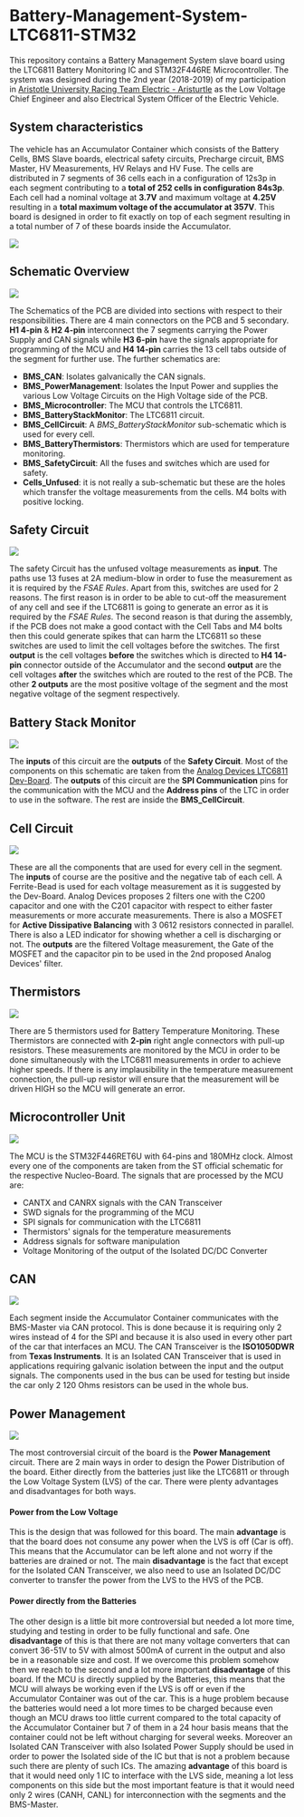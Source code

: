 # Battery-Management-System-LTC6811-STM32
This repository contains a Battery Management System slave board using the LTC6811 Battery Monitoring IC and STM32F446RE Microcontroller. The system was designed during the 2nd year (2018-2019) of my participation in [Aristotle University Racing Team Electric - Aristurtle](www.aristurtle.gr) as the Low Voltage Chief Engineer and also Electrical System Officer of the Electric Vehicle. 

## System characteristics
The vehicle has an Accumulator Container which consists of the Battery Cells, BMS Slave boards, electrical safety circuits, Precharge circuit, BMS Master, HV Measurements, HV Relays and HV Fuse. The cells are distributed in 7 segments of 36 cells each in a configuration of 12s3p in each segment contributing to a **total of 252 cells in configuration 84s3p**. Each cell had a nominal voltage at **3.7V** and maximum voltage at **4.25V** resulting in a **total maximum voltage of the accumulator at 357V**. This board is designed in order to fit exactly on top of each segment resulting in a total number of 7 of these boards inside the Accumulator. 

<img src="https://github.com/vamoirid/Battery-Management-System-LTC6811-STM32/blob/master/images/thetis.JPG">

## Schematic Overview

<img src="https://github.com/vamoirid/Battery-Management-System-LTC6811-STM32/blob/master/images/BMS_Main.png">

The Schematics of the PCB are divided into sections with respect to their responsibilities. There are 4 main connectors on the PCB and 5 secondary. **H1 4-pin** & **H2 4-pin** interconnect the 7 segments carrying the Power Supply and CAN signals while **H3 6-pin** have the signals appropriate for programming of the MCU and **H4 14-pin** carries the 13 cell tabs outside of the segment for further use. The further schematics are:

* **BMS_CAN**: Isolates galvanically the CAN signals.
* **BMS_PowerManagement**: Isolates the Input Power and supplies the various Low Voltage Circuits on the High Voltage side of the PCB.
* **BMS_Microcontroller**: The MCU that controls the LTC6811.
* **BMS_BatteryStackMonitor**: The LTC6811 circuit.
* **BMS_CellCircuit**: A _BMS_BatteryStackMonitor_ sub-schematic which is used for every cell.
* **BMS_BatteryThermistors**: Thermistors which are used for temperature monitoring.
* **BMS_SafetyCircuit**: All the fuses and switches which are used for safety.
* **Cells_Unfused**: it is not really a sub-schematic but these are the holes which transfer the voltage measurements from the cells. M4 bolts with positive locking.

## Safety Circuit

<img src="https://github.com/vamoirid/Battery-Management-System-LTC6811-STM32/blob/master/images/BMS_SafetyCircuit.png">

The safety Circuit has the unfused voltage measurements as **input**. The paths use 13 fuses at 2A medium-blow in order to fuse the measurement as it is required by the _FSAE Rules_. Apart from this, switches are used for 2 reasons. The first reason is in order to be able to cut-off the measurement of any cell and see if the LTC6811 is going to generate an error as it is required by the _FSAE Rules_. The second reason is that during the assembly, if the PCB does not make a good contact with the Cell Tabs and M4 bolts then this could generate spikes that can harm the LTC6811 so these switches are used to limit the cell voltages before the switches. The first **output** is the cell voltages **before** the switches which is directed to **H4 14-pin** connector outside of the Accumulator and the second **output** are the cell voltages **after** the switches which are routed to the rest of the PCB. The other **2 outputs** are the most positive voltage of the segment and the most negative voltage of the segment respectively.

## Battery Stack Monitor 

<img src="https://github.com/vamoirid/Battery-Management-System-LTC6811-STM32/blob/master/images/BMS_BatteryStackMonitor.png">

The **inputs** of this circuit are the **outputs** of the **Safety Circuit**. Most of the components on this schematic are taken from the [Analog Devices LTC6811 Dev-Board](https://www.analog.com/en/design-center/evaluation-hardware-and-software/evaluation-boards-kits/dc2260a.html). The **outputs** of this circuit are the **SPI Communication** pins for the communication with the MCU and the **Address pins** of the LTC in order to use in the software. The rest are inside the **BMS_CellCircuit**.

## Cell Circuit

<img src="https://github.com/vamoirid/Battery-Management-System-LTC6811-STM32/blob/master/images/BMS_CellCircuit.png">

These are all the components that are used for every cell in the segment. The **inputs** of course are the positive and the negative tab of each cell. A Ferrite-Bead is used for each voltage measurement as it is suggested by the Dev-Board. Analog Devices proposes 2 filters one with the C200 capacitor and one with the C201 capacitor with respect to either faster measurements or more accurate measurements. There is also a MOSFET for **Active Dissipative Balancing** with 3 0612 resistors connected in parallel. There is also a LED indicator for showing whether a cell is discharging or not. The **outputs** are the filtered Voltage measurement, the Gate of the MOSFET and the capacitor pin to be used in the 2nd proposed Analog Devices' filter.

## Thermistors

<img src="https://github.com/vamoirid/Battery-Management-System-LTC6811-STM32/blob/master/images/BMS_BatteryThermistors.png">

There are 5 thermistors used for Battery Temperature Monitoring. These Thermistors are connected with **2-pin** right angle connectors with pull-up resistors. These measurements are monitored by the MCU in order to be done simultaneously with the LTC6811 measurements in order to achieve higher speeds. If there is any implausibility in the temperature measurement connection, the pull-up resistor will ensure that the measurement will be driven HIGH so the MCU will generate an error. 

## Microcontroller Unit

<img src="https://github.com/vamoirid/Battery-Management-System-LTC6811-STM32/blob/master/images/BMS_Microcontroller.png">

The MCU is the STM32F446RET6U with 64-pins and 180MHz clock. Almost every one of the components are taken from the ST official schematic for the respective Nucleo-Board. The signals that are processed by the MCU are:

* CANTX and CANRX signals with the CAN Transceiver
* SWD signals for the programming of the MCU
* SPI signals for communication with the LTC6811
* Thermistors' signals for the temperature measurements
* Address signals for software manipulation
* Voltage Monitoring of the output of the Isolated DC/DC Converter

## CAN

<img src="https://github.com/vamoirid/Battery-Management-System-LTC6811-STM32/blob/master/images/BMS_CAN.png">

Each segment inside the Accumulator Container communicates with the BMS-Master via CAN protocol. This is done because it is requiring only 2 wires instead of 4 for the SPI and because it is also used in every other part of the car that interfaces an MCU. The CAN Transceiver is the **ISO1050DWR** from **Texas Instruments**. It is an Isolated CAN Transceiver that is used in applications requiring galvanic isolation between the input and the output signals. The components used in the bus can be used for testing but inside the car only 2 120 Ohms resistors can be used in the whole bus.

## Power Management

<img src="https://github.com/vamoirid/Battery-Management-System-LTC6811-STM32/blob/master/images/BMS_PowerManagement.png">

The most controversial circuit of the board is the **Power Management** circuit. There are 2 main ways in order to design the Power Distribution of the board. Either directly from the batteries just like the LTC6811 or through the Low Voltage System (LVS) of the car. There were plenty advantages and disadvantages for both ways. 

#### Power from the Low Voltage 

This is the design that was followed for this board. The main **advantage** is that the board does not consume any power when the LVS is off (Car is off). This means that the Accumulator can be left alone and not worry if the batteries are drained or not. The main **disadvantage** is the fact that except for the Isolated CAN Transceiver, we also need to use an Isolated DC/DC converter to transfer the power from the LVS to the HVS of the PCB.

#### Power directly from the Batteries

The other design is a little bit more controversial but needed a lot more time, studying and testing in order to be fully functional and safe. One **disadvantage** of this is that there are not many voltage converters that can convert 36-51V to 5V with almost 500mA of current in the output and also be in a reasonable size and cost. If we overcome this problem somehow then we reach to the second and a lot more important **disadvantage** of this board. If the MCU is directly supplied by the Batteries, this means that the MCU will always be working even if the LVS is off or even if the Accumulator Container was out of the car. This is a huge problem because the batteries would need a lot more times to be charged because even though an MCU draws too little current compared to the total capacity of the Accumulator Container but 7 of them in a 24 hour basis means that the container could not be left without charging for several weeks. Moreover an Isolated CAN Transceiver with also Isolated Power Supply should be used in order to power the Isolated side of the IC but that is not a problem because such there are plenty of such ICs. The amazing **advantage** of this board is that it would need only 1 IC to interface with the LVS side, meaning a lot less components on this side but the most important feature is that it would need only 2 wires (CANH, CANL) for interconnection with the segments and the BMS-Master.

